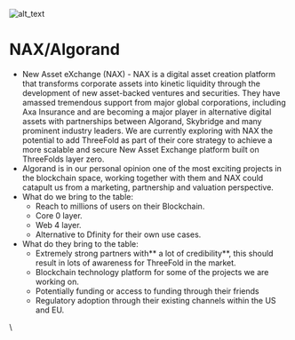 ![alt_text](../img/nax.png "image_tooltip")

# NAX/Algorand

* New Asset eXchange (NAX) - NAX is a digital asset creation platform that transforms corporate assets into kinetic liquidity through the development of new asset-backed ventures and securities. They have amassed tremendous support from major global corporations, including Axa Insurance and are becoming a major player in alternative digital assets with partnerships between Algorand, Skybridge and many prominent industry leaders. We are currently exploring with NAX the potential to add ThreeFold as part of their core strategy to achieve a more scalable and secure New Asset Exchange platform built on ThreeFolds layer zero. 
* Algorand is in our personal opinion one of the most exciting projects in the blockchain space, working together with them and NAX could catapult us from a marketing, partnership and valuation perspective.
* What do we bring to the table:
    * Reach to millions of users on their Blockchain.
    * Core 0 layer. 
    * Web 4 layer.
    * Alternative to Dfinity for their own use cases.
* What do they bring to the table:
    * Extremely strong partners with** a lot of credibility**, this should result in lots of awareness for ThreeFold in the market.
    * Blockchain technology platform for some of the projects we are working on.
    * Potentially funding or access to funding through their friends
    * Regulatory adoption through their existing channels within the US and EU.

 \